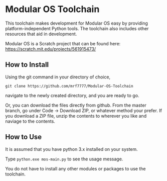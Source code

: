 # Modular OS Toolchain

This toolchain makes development for Modular OS easy by providing platform-independent Python tools. The toolchain also includes other resources that aid in development.

Modular OS is a Scratch project that can be found here: https://scratch.mit.edu/projects/561915473/

## How to Install

Using the git command in your directory of choice,
```
git clone https://github.com/mrf7777/Modular-OS-Toolchain
```
navigate to the newly created directory, and you are ready to go.

Or, you can download the files directly from github. From the master branch, go under Code -> Download ZIP, or whatever method your prefer. If you download a ZIP file, unzip the contents to wherever you like and naviage to the contents.

## How to Use

It is assumed that you have python 3.x installed on your system.

Type ``` python.exe mos-main.py ``` to see the usage message.

You do not have to install any other modules or packages to use the toolchain.